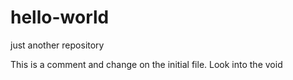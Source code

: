 # hello-world
just another repository 

This is a comment and change on the initial file.  Look into the void
